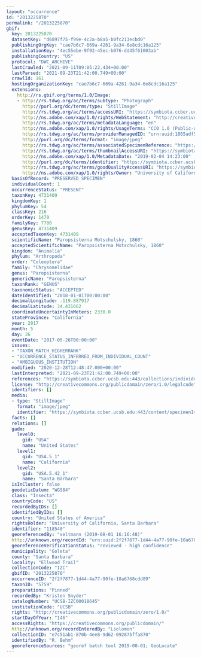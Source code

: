```yaml
---
layout: "occurrence"
id: "2013225870"
permalink: "/2013225870"
gbif:
  key: 2013225870
  datasetKey: "d6097f75-f99e-4c2a-b8a5-b0fc213ecbd0"
  publishingOrgKey: "cae7b6c7-669a-4261-9a34-6e8cdc16a125"
  installationKey: "4ec55ebe-9f92-45ec-b076-dd45f61003ab"
  publishingCountry: "US"
  protocol: "DWC_ARCHIVE"
  lastCrawled: "2021-09-11T09:05:22.434+00:00"
  lastParsed: "2021-09-23T21:42:00.749+00:00"
  crawlId: 161
  hostingOrganizationKey: "cae7b6c7-669a-4261-9a34-6e8cdc16a125"
  extensions:
    http://rs.gbif.org/terms/1.0/Image:
    - http://rs.tdwg.org/ac/terms/subtype: "Photograph"
      http://purl.org/dc/terms/type: "StillImage"
      http://rs.tdwg.org/ac/terms/accessURI: "https://symbiota.ccber.ucsb.edu:443/content/specimenImages/UCSB_IZC/UCSB-IZC00018/UCSB-IZC00018645_lg.jpg"
      http://ns.adobe.com/xap/1.0/rights/WebStatement: "http://creativecommons.org/publicdomain/zero/1.0/"
      http://rs.tdwg.org/ac/terms/metadataLanguage: "en"
      http://ns.adobe.com/xap/1.0/rights/UsageTerms: "CC0 1.0 (Public-domain)"
      http://rs.tdwg.org/ac/terms/providerManagedID: "urn:uuid:1865adf5-06c4-47e0-9819-efd1b9dc84fb"
      http://purl.org/dc/terms/format: "image/jpeg"
      http://rs.tdwg.org/ac/terms/associatedSpecimenReference: "https://symbiota.ccber.ucsb.edu:443/collections/individual/index.php?occid=118540"
      http://rs.tdwg.org/ac/terms/thumbnailAccessURI: "https://symbiota.ccber.ucsb.edu:443/content/specimenImages/UCSB_IZC/UCSB-IZC00018/UCSB-IZC00018645_tn.jpg"
      http://ns.adobe.com/xap/1.0/MetadataDate: "2019-02-04 14:23:00"
      http://purl.org/dc/terms/identifier: "https://symbiota.ccber.ucsb.edu:443/content/specimenImages/UCSB_IZC/UCSB-IZC00018/UCSB-IZC00018645_lg.jpg"
      http://rs.tdwg.org/ac/terms/goodQualityAccessURI: "https://symbiota.ccber.ucsb.edu:443/content/specimenImages/UCSB_IZC/UCSB-IZC00018/UCSB-IZC00018645.jpg"
      http://ns.adobe.com/xap/1.0/rights/Owner: "University of California, Santa Barbara"
  basisOfRecord: "PRESERVED_SPECIMEN"
  individualCount: 1
  occurrenceStatus: "PRESENT"
  taxonKey: 4731409
  kingdomKey: 1
  phylumKey: 54
  classKey: 216
  orderKey: 1470
  familyKey: 7780
  genusKey: 4731409
  acceptedTaxonKey: 4731409
  scientificName: "Paropsisterna Motschulsky, 1860"
  acceptedScientificName: "Paropsisterna Motschulsky, 1860"
  kingdom: "Animalia"
  phylum: "Arthropoda"
  order: "Coleoptera"
  family: "Chrysomelidae"
  genus: "Paropsisterna"
  genericName: "Paropsisterna"
  taxonRank: "GENUS"
  taxonomicStatus: "ACCEPTED"
  dateIdentified: "2018-01-01T00:00:00"
  decimalLongitude: -119.887917
  decimalLatitude: 34.431662
  coordinateUncertaintyInMeters: 2330.0
  stateProvince: "California"
  year: 2017
  month: 5
  day: 26
  eventDate: "2017-05-26T00:00:00"
  issues:
  - "TAXON_MATCH_HIGHERRANK"
  - "OCCURRENCE_STATUS_INFERRED_FROM_INDIVIDUAL_COUNT"
  - "AMBIGUOUS_INSTITUTION"
  modified: "2020-12-28T12:48:47.000+00:00"
  lastInterpreted: "2021-09-23T21:42:00.749+00:00"
  references: "https://symbiota.ccber.ucsb.edu:443/collections/individual/index.php?occid=118540"
  license: "http://creativecommons.org/publicdomain/zero/1.0/legalcode"
  identifiers: []
  media:
  - type: "StillImage"
    format: "image/jpeg"
    identifier: "https://symbiota.ccber.ucsb.edu:443/content/specimenImages/UCSB_IZC/UCSB-IZC00018/UCSB-IZC00018645_lg.jpg"
  facts: []
  relations: []
  gadm:
    level0:
      gid: "USA"
      name: "United States"
    level1:
      gid: "USA.5_1"
      name: "California"
    level2:
      gid: "USA.5.42_1"
      name: "Santa Barbara"
  isInCluster: false
  geodeticDatum: "WGS84"
  class: "Insecta"
  countryCode: "US"
  recordedByIDs: []
  identifiedByIDs: []
  country: "United States of America"
  rightsHolder: "University of California, Santa Barbara"
  identifier: "118540"
  georeferencedBy: "seltmann (2019-08-01 16:16:48)"
  http://unknown.org/recordId: "urn:uuid:2f2f7877-1d44-4a77-90fe-10a6768cdd89"
  georeferenceVerificationStatus: "reviewed - high confidence"
  municipality: "Goleta"
  county: "Santa Barbara"
  locality: "Ellwood Trail"
  collectionCode: "IZC"
  gbifID: "2013225870"
  occurrenceID: "2f2f7877-1d44-4a77-90fe-10a6768cdd89"
  taxonID: "5759"
  preparations: "Pinned"
  recordedBy: "Kristen Snyder"
  catalogNumber: "UCSB-IZC00018645"
  institutionCode: "UCSB"
  rights: "http://creativecommons.org/publicdomain/zero/1.0/"
  startDayOfYear: "146"
  accessRights: "https://creativecommons.org/publicdomain/"
  http://unknown.org/recordEnteredBy: "Lsolomon"
  collectionID: "e7c51ab1-870b-4ee8-9d62-092875ffa870"
  identifiedBy: "R. Behm"
  georeferenceSources: "georef batch tool 2019-08-01; GeoLocate"
---
```

